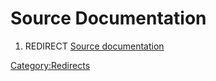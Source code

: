 # Source Documentation
1.  REDIRECT [Source documentation](Source_documentation.md)



[Category:Redirects](Category:Redirects.md)
